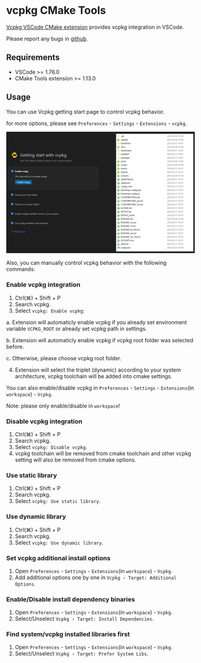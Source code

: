 # vcpkg CMake Tools

[Vcpkg VSCode CMake extension](https://marketplace.visualstudio.com/items?itemName=JackBoosY.vcpkg-cmake-tools) provides vcpkg integration in VSCode.

Please report any bugs in [github](https://github.com/JackBoosY/vcpkg-vscode-extension).

## Requirements

- VSCode >= 1.76.0
- CMake Tools extension >= 1.13.0

## Usage

You can use Vcpkg getting start page to control vcpkg behavior.

for more options, please see `Preferences` - `Settings` - `Extensions` - `vcpkg`.

![getting-start-page](./media/intro.png)

Also, you can manually control vcpkg behavior with the following commands:

### Enable vcpkg integration

1. Ctrl(⌘) + Shift + P
2. Search vcpkg.
3. Select `vcpkg: Enable vcpkg`:

  a. Extension will automaticly enable vcpkg if you already set environment variable `VCPKG_ROOT` or already set vcpkg path in settings.

  b. Extension will automaticly enable vcpkg if vcpkg root folder was selected before.

  c. Otherwise, please choose vcpkg root folder.

4. Extension will select the triplet (dynamic) according to your system architecture, vcpkg toolchain will be added into cmake settings.

You can also enable/disable vcpkg in `Preferences` - `Settings` - `Extensions`(in `workspace`) - `Vcpkg`.

Note: please only enable/disable in `workspace`!

### Disable vcpkg integration

1. Ctrl(⌘) + Shift + P
2. Search vcpkg.
3. Select `vcpkg: Disable vcpkg`.
4. vcpkg toolchain will be removed from cmake toolchain and other vcpkg setting will also be removed from cmake options.

### Use static library

1. Ctrl(⌘) + Shift + P
2. Search vcpkg.
3. Select `vcpkg: Use static library`.

### Use dynamic library

1. Ctrl(⌘) + Shift + P
2. Search vcpkg.
3. Select `vcpkg: Use dynamic library`.

### Set vcpkg additional install options

1. Open `Preferences` - `Settings` - `Extensions`(in `workspace`) - `Vcpkg`.
2. Add additional options one by one in `Vcpkg › Target: Additional Options`.

### Enable/Disable install dependency binaries

1. Open `Preferences` - `Settings` - `Extensions`(in `workspace`) - `Vcpkg`.
2. Select/Unselect `Vcpkg › Target: Install Dependencies`.

### Find system/vcpkg installed libraries first

1. Open `Preferences` - `Settings` - `Extensions`(in `workspace`) - `Vcpkg`.
2. Select/Unselect `Vcpkg › Target: Prefer System Libs`.
